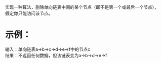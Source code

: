 实现一种算法，删除单向链表中间的某个节点（即不是第一个或最后一个节点），假定你只能访问该节点。
# 示例：

输入：单向链表a->b->c->d->e->f中的节点c  
结果：不返回任何数据，但该链表变为a->b->d->e->f